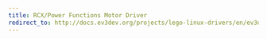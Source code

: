 ```yaml
---
title: RCX/Power Functions Motor Driver
redirect_to: http://docs.ev3dev.org/projects/lego-linux-drivers/en/ev3dev-jessie/motors.html#generic-dc-motors
---
```

